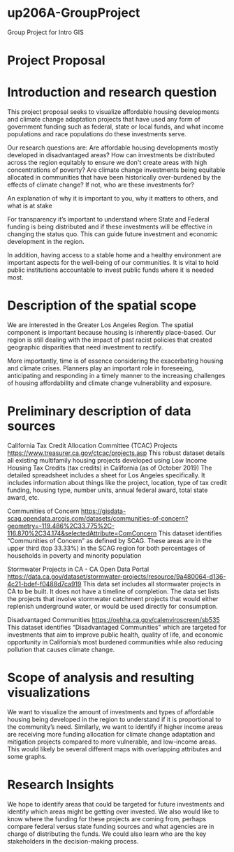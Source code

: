 # up206A-GroupProject
Group Project for Intro GIS

# Project Proposal

# Introduction and research question
This project proposal seeks to visualize affordable housing developments and climate change adaptation projects that have used any form of government funding such as federal, state or local funds, and what income populations and race populations do these investments serve. 

Our research questions are: Are affordable housing developments mostly developed in disadvantaged areas? How can investments be distributed across the region equitably to ensure we don't create areas with high concentrations of poverty? Are climate change investments being equitable allocated in communities that have been historically  over-burdened by the effects of climate change? If not, who are these investments for?

An explanation of why it is important to you, why it matters to others, and what is at stake

For transparency it’s important to understand where State and Federal funding is being distributed and if these investments will be effective in changing the status quo. This can guide future investment and economic development in the region.

In addition, having access to a stable home and a healthy environment are important aspects for the well-being of our communities. It is vital to hold public institutions accountable to invest public funds where it is needed most. 

# Description of the spatial scope 
We are interested in the Greater Los Angeles Region. The spatial component is important because housing is inherently place-based. Our region is still dealing with the impact of past racist policies that created geographic disparities that need investment to rectify. 

More importantly, time is of essence considering the exacerbating housing and climate crises.  Planners play an important role in foreseeing, anticipating and responding in a timely manner to the increasing challenges of housing affordability and climate change vulnerability and exposure. 

# Preliminary description of data sources

California Tax Credit Allocation Committee (TCAC) Projects 
https://www.treasurer.ca.gov/ctcac/projects.asp 
This robust dataset details all existing multifamily housing projects developed using Low Income Housing Tax Credits (tax credits) in California (as of October 2019) The detailed spreadsheet includes a sheet for Los Angeles specifically. It includes information about things like the project, location, type of tax credit funding, housing type, number units, annual federal award, total state award, etc. 

Communities of Concern
https://gisdata-scag.opendata.arcgis.com/datasets/communities-of-concern?geometry=-119.486%2C33.775%2C-116.870%2C34.174&selectedAttribute=ComConcern
This dataset identifies “Communities of Concern” as defined by SCAG. These areas are in the upper third (top 33.33%) in the SCAG region for both percentages of households in poverty and minority population

Stormwater Projects in CA - CA Open Data Portal 
https://data.ca.gov/dataset/stormwater-projects/resource/9a480064-d136-4c21-bdef-f0488d7ca919
This data set includes all stormwater projects in CA to be built. It does not have a timeline of completion. The data set lists the projects that involve stormwater catchment projects that would either replenish underground water, or would be used directly for consumption. 

Disadvantaged Communities
https://oehha.ca.gov/calenviroscreen/sb535
This dataset identifies “Disadvantaged Communities” which are targeted for investments that aim to improve public health, quality of life, and economic opportunity in California’s most burdened communities while also reducing pollution that causes climate change.

# Scope of analysis and resulting visualizations

We want to visualize the amount of investments and types of affordable housing being developed in the region to understand if it is proportional to the community’s need. Similarly, we want to identify if higher income areas are receiving more funding allocation for climate change adaptation and mitigation projects compared to more vulnerable, and low-income areas. This would likely be several different maps with overlapping attributes and some graphs.

# Research Insights

We hope to identify areas that could be targeted for future investments and identify which areas might be getting over invested. We also would like to know where the funding for these projects are coming from, perhaps compare federal versus state funding sources and what agencies are in charge of distributing the funds. We could also learn who are the key stakeholders in the decision-making process. 
